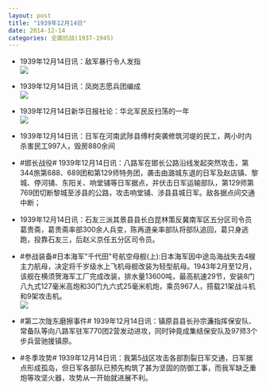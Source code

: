 ```yaml
---
layout: post
title: "1939年12月14日"
date: 2014-12-14
categories: 全面抗战(1937-1945)
---
```


<meta name="referrer" content="no-referrer" />

- 1939年12月14日讯：敌军暴行令人发指 <br/><img src="https://ww1.sinaimg.cn/large/aca367d8jw1en9kojq07bj205k0cit95.jpg" />

- 1939年12月14日讯：凤岗志愿兵团编成 <br/><img src="https://ww3.sinaimg.cn/large/aca367d8jw1en9ix2d4d1j204j09rt9d.jpg" />

- 1939年12月14日新华日报社论：华北军民反扫荡的一年 <br/><img src="https://ww2.sinaimg.cn/large/aca367d8jw1en9h6yek9rj20zt0gt79t.jpg" />

- 1939年12月14日讯：日军在河南武陟县傅村突袭修筑河堤的民工，两小时内杀害民工997人，毁房880余间 

- #邯长战役# 1939年12月14日讯：八路军在邯长公路沿线发起突然攻击，第344旅第688、689团和第129师特务团，袭击由潞城东退的日军及赵店镇、黎城、停河铺、东阳关、响堂铺等日军据点，并伏击日军运输部队，第129师第769团切断黎城至涉县的公路，攻击响堂铺、涉县县城日军。敌各据点间交通中断；  

- 1939年12月14日讯：石友三派其景县县长白昆林策反冀南军区五分区司令员葛贵斋，葛贵斋率部300余人兵变，陈再道亲率部队将部队追回，葛只身逃跑，投靠石友三，后赵义京任五分区司令员。 

- #参战装备#日本海军"千代田"号航空母舰(上):日本海军因中途岛海战失去4艘主力航母，决定将千岁级水上飞机母舰改装为轻型航母。1943年2月至12月，该舰在横须贺海军工厂完成改装，排水量13600吨，最高航速29节，安装8门八九式127毫米高炮和30门九六式25毫米机炮，乘员967人，搭载21架战斗机和9架攻击机。 <br/><img src="https://ww3.sinaimg.cn/large/aca367d8jw1en8zak4ov6j20m709xdi7.jpg" />

- #第二次陇东磨擦事件# 1939年12月14日讯：镇原县县长孙宗濂指挥保安队、常备队等向八路军驻军770团2营发动进攻，同时钟竟成集结保安队及97师3个步兵营驰援镇原。 

- #冬季攻势# 1939年12月14日讯：我第5战区攻击各部割裂日军交通，日军据点形成孤岛，但日军各部队已预先构筑了甚为坚固的防御工事，而我军缺乏重炮等攻坚火器，攻势从一开始就进展不利。 

